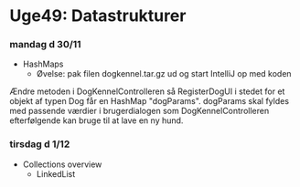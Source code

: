 # Uge49: Datastrukturer
### mandag d 30/11 
- HashMaps 
  - Øvelse: pak filen dogkennel.tar.gz ud og start IntelliJ op med koden

Ændre metoden i DogKennelControlleren så RegisterDogUI i stedet for et objekt af typen Dog får en HashMap "dogParams". dogParams skal fyldes med passende værdier i brugerdialogen som DogKennelControlleren efterfølgende kan bruge til at lave en ny hund.


### tirsdag d 1/12 
- Collections overview
  - LinkedList


